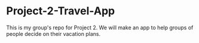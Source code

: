 # Project-2-Travel-App
This is my group's repo for Project 2. We will make an app to help groups of people decide on their vacation plans.
